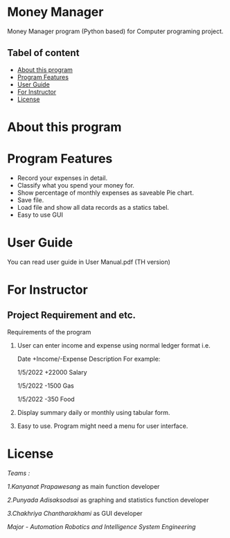 # Money Manager

Money Manager program (Python based) for Computer programing project. 

## Tabel of content

* [About this program](#about-this-program)
* [Program Features](#program-features)
* [User Guide](#user-guide )
* [For Instructor](#for-instructor)
* [License](#license)

# About this program
# Program Features

- Record your expenses in detail.
- Classify what you spend your money for.
- Show percentage of monthly expenses as saveable Pie chart.
- Save file.
- Load file and show all data records as a statics tabel.
- Easy to use GUI

# User Guide 

You can read user guide in User Manual.pdf (TH version)

# For Instructor 
## Project Requirement and etc.

Requirements of the program 

1. User can enter income and expense using normal ledger format i.e.

   Date +Income/-Expense Description
   For example:

   1/5/2022 +22000 Salary 
 
   1/5/2022 -1500 Gas 
 
   1/5/2022 -350 Food 

2. Display summary daily or monthly using tabular form.
 
3. Easy to use. Program might need a menu for user interface.
 
# License
*Teams :*

 *1.Kanyanat Prapawesang* as main function developer
 
 *2.Punyada Adisaksodsai* as graphing and statistics function developer
 
 *3.Chakhriya Chantharakhami* as GUI developer 
 
*Major - Automation Robotics and Intelligence System Engineering*
